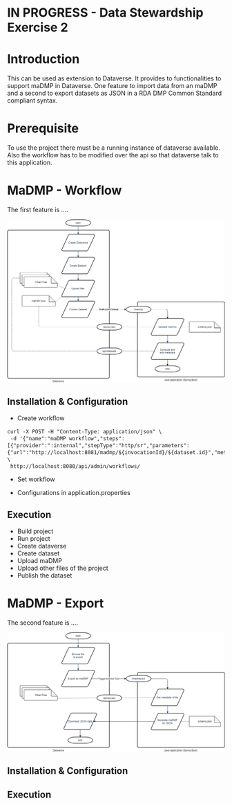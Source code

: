 # IN PROGRESS - Data Stewardship Exercise 2

# Introduction
This can be used as extension to Dataverse. It provides to functionalities to support maDMP in Dataverse.
One feature to import data from an maDMP and a second to export datasets as JSON in a RDA DMP Common Standard compliant syntax.

# Prerequisite
To use the project there must be a running instance of dataverse available.
Also the workflow has to be modified over the api so that dataverse talk to this application.

# MaDMP - Workflow
The first feature is ....

![Workflow](https://github.com/Hido1994/madmp/blob/master/docs/workflow.png "MaDMP - Workflow process")

## Installation & Configuration
* Create workflow
```
curl -X POST -H "Content-Type: application/json" \
 -d '{"name":"maDMP workflow","steps":[{"provider":":internal","stepType":"http/sr","parameters":{"url":"http://localhost:8081/madmp/${invocationId}/${dataset.id}","method":"POST","contentType":"text/plain","body":"","expectedResponse":"OK.*"}}]}' \
 http://localhost:8080/api/admin/workflows/
```

* Set workflow

* Configurations in application.properties


## Execution
* Build project  
* Run project  
* Create dataverse  
* Create dataset  
* Upload maDMP  
* Upload other files of the project  
* Publish the dataset  

# MaDMP - Export
The second feature is ....

![Extension](https://github.com/Hido1994/madmp/blob/master/docs/extension.png "MaDMP - Export process")

## Installation & Configuration


## Execution


